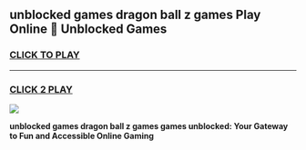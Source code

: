 
## unblocked games dragon ball z games Play Online 👋 Unblocked Games
<h3>
<a href="https://premium.freeplayer.one?title=unblocked_games_dragon_ball_z_games&ref=19F">CLICK TO PLAY</a></h3>
<hr>

<h3>
<a href="https://premium.freeplayer.one?title=unblocked_games_dragon_ball_z_games&ref=19F">CLICK 2 PLAY</a>
  
</h3>

<a href="https://premium.freeplayer.one?title=unblocked_games_dragon_ball_z_games&ref=19F"><img src="https://clearcache.store/games.png"></a>


**unblocked games dragon ball z games games unblocked: Your Gateway to Fun and Accessible Online Gaming**
